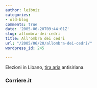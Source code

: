 ```yaml
---
author: leibniz
categories:
- old-blog
comments: true
date: '2005-06-20T09:44:01Z'
slug: allombra-dei-cedri
title: All'ombra dei cedri
url: "/2005/06/20/allombra-dei-cedri/"
wordpress_id: 245

---
```

Elezioni in Libano, [tira aria](http://www.corriere.it/Primo_Piano/Esteri/2005/06_Giugno/20/libano_rosaspina.shtml) antisiriana.  



### Corriere.it
